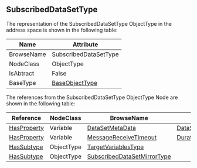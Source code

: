 <!-- objecttype -->
## SubscribedDataSetType
  
The representation of the SubscribedDataSetType ObjectType in the address space is shown in the following table:  

|Name|Attribute|
|---|---|
|BrowseName|SubscribedDataSetType|
|NodeClass|ObjectType|
|IsAbtract|False|
|BaseType|[BaseObjectType](../../../Part5/ObjectTypes/BaseObjectType/readme.md)|

The references from the SubscribedDataSetType ObjectType Node are shown in the following table:  

|Reference|NodeClass|BrowseName|DataType|TypeDefinition|ModellingRule|
|---|---|---|---|---|---|
|[HasProperty](../../../Part3/ReferenceTypes/HasProperty/readme.md)|Variable|[DataSetMetaData](#DataSetMetaData)|[DataSetMetaDataType](../../../Part14/DataTypes/DataSetMetaDataType/readme.md)|[PropertyType](../../Part5/VariableTypes/PropertyType/readme.md)|[Mandatory](../../Objects/Mandatory/readme.md)|
|[HasProperty](../../../Part3/ReferenceTypes/HasProperty/readme.md)|Variable|[MessageReceiveTimeout](#MessageReceiveTimeout)|[Duration](../../../Part3/DataTypes/Duration/readme.md)|[PropertyType](../../Part5/VariableTypes/PropertyType/readme.md)|[Mandatory](../../Objects/Mandatory/readme.md)|
|[HasSubtype](../../../Part3/ReferenceTypes/HasSubtype/readme.md)|ObjectType|[TargetVariablesType](#TargetVariablesType)||||
|[HasSubtype](../../../Part3/ReferenceTypes/HasSubtype/readme.md)|ObjectType|[SubscribedDataSetMirrorType](#SubscribedDataSetMirrorType)||||


